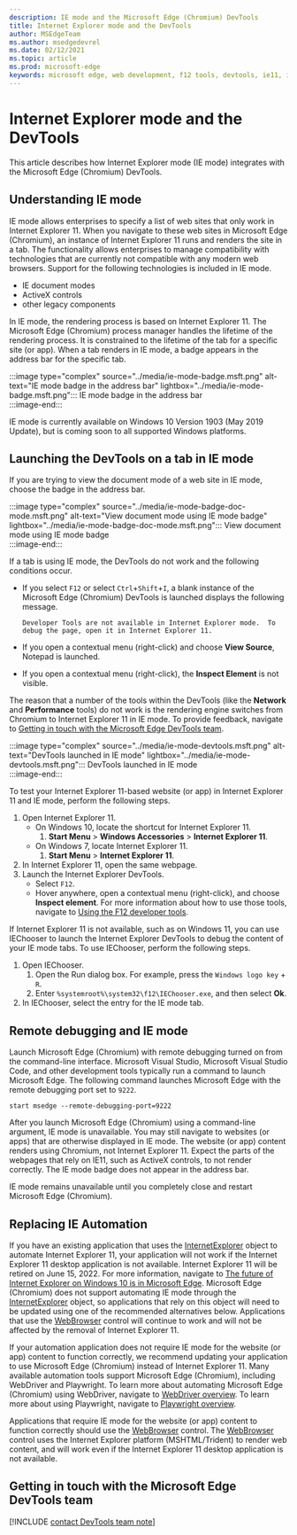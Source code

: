 ```yaml
---
description: IE mode and the Microsoft Edge (Chromium) DevTools
title: Internet Explorer mode and the DevTools
author: MSEdgeTeam
ms.author: msedgedevrel
ms.date: 02/12/2021
ms.topic: article
ms.prod: microsoft-edge
keywords: microsoft edge, web development, f12 tools, devtools, ie11, internet explorer 11, ie mode
---
```

# Internet Explorer mode and the DevTools  

This article describes how Internet Explorer mode \(IE mode\) integrates with the Microsoft Edge \(Chromium\) DevTools.  

## Understanding IE mode  

IE mode allows enterprises to specify a list of web sites that only work in Internet Explorer 11.  When you navigate to these web sites in Microsoft Edge \(Chromium\), an instance of Internet Explorer 11 runs and renders the site in a tab.  The functionality allows enterprises to manage compatibility with technologies that are currently not compatible with any modern web browsers.  Support for the following technologies is included in IE mode.  

*   IE document modes  
*   ActiveX controls  
*   other legacy components  

In IE mode, the rendering process is based on Internet Explorer 11.  The Microsoft Edge \(Chromium\) process manager handles the lifetime of the rendering process.  It is constrained to the lifetime of the tab for a specific site \(or app\).  When a tab renders in IE mode, a badge appears in the address bar for the specific tab.  

:::image type="complex" source="../media/ie-mode-badge.msft.png" alt-text="IE mode badge in the address bar" lightbox="../media/ie-mode-badge.msft.png":::
   IE mode badge in the address bar  
:::image-end:::  

IE mode is currently available on Windows 10 Version 1903 \(May 2019 Update\), but is coming soon to all supported Windows platforms.  

## Launching the DevTools on a tab in IE mode  

If you are trying to view the document mode of a web site in IE mode, choose the badge in the address bar.  

:::image type="complex" source="../media/ie-mode-badge-doc-mode.msft.png" alt-text="View document mode using IE mode badge" lightbox="../media/ie-mode-badge-doc-mode.msft.png":::
   View document mode using IE mode badge  
:::image-end:::  

If a tab is using IE mode, the DevTools do not work and the following conditions occur.

*   If you select `F12` or select `Ctrl`+`Shift`+`I`, a blank instance of the Microsoft Edge \(Chromium\) DevTools is launched displays the following message.  
    
    ```text
    Developer Tools are not available in Internet Explorer mode.  To debug the page, open it in Internet Explorer 11.
    ```  
    
*   If you open a contextual menu \(right-click\) and choose **View Source**, Notepad is launched.  
*   If you open a contextual menu \(right-click\), the **Inspect Element** is not visible.  

The reason that a number of the tools within the DevTools \(like the **Network** and **Performance** tools\) do not work is the rendering engine switches from Chromium to Internet Explorer 11 in IE mode.  To provide feedback, navigate to [Getting in touch with the Microsoft Edge DevTools team](#getting-in-touch-with-the-microsoft-edge-devtools-team).  

:::image type="complex" source="../media/ie-mode-devtools.msft.png" alt-text="DevTools launched in IE mode" lightbox="../media/ie-mode-devtools.msft.png":::
   DevTools launched in IE mode  
:::image-end:::  

To test your Internet Explorer 11-based website \(or app\) in Internet Explorer 11 and IE mode, perform the following steps.  

1.  Open Internet Explorer 11.  
    *   On Windows 10, locate the shortcut for Internet Explorer 11.
        1.  **Start Menu** > **Windows Accessories** > **Internet Explorer 11**.  
    *   On Windows 7, locate Internet Explorer 11.
        1.  **Start Menu** > **Internet Explorer 11**.  
1.  In Internet Explorer 11, open the same webpage.  
1.  Launch the Internet Explorer DevTools.  
    *   Select `F12`.  
    *   Hover anywhere, open a contextual menu \(right-click\), and choose **Inspect element**.  For more information about how to use those tools, navigate to [Using the F12 developer tools][PreviousVersionsWindowsInternetExplorerDeveloperSamplesbg182326].  

If Internet Explorer 11 is not available, such as on Windows 11, you can use IEChooser to launch the Internet Explorer DevTools to debug the content of your IE mode tabs. To use IEChooser, perform the following steps.

1.  Open IEChooser.
    1. Open the Run dialog box. For example, press the `Windows logo key` + `R`.
    2. Enter `%systemroot%\system32\f12\IEChooser.exe`, and then select **Ok**.
2.  In IEChooser, select the entry for the IE mode tab.


## Remote debugging and IE mode  

Launch Microsoft Edge \(Chromium\) with remote debugging turned on from the command-line interface.  Microsoft Visual Studio, Microsoft Visual Studio Code, and other development tools typically run a command to launch Microsoft Edge.  The following command launches Microsoft Edge with the remote debugging port set to `9222`.  

```shell
start msedge --remote-debugging-port=9222
```  

After you launch Microsoft Edge \(Chromium\) using a command-line argument, IE mode is unavailable.  You may still navigate to websites \(or apps\) that are otherwise displayed in IE mode.  The website \(or app\) content renders using Chromium, not Internet Explorer 11.  Expect the parts of the webpages that rely on IE11, such as ActiveX controls, to not render correctly.  The IE mode badge does not appear in the address bar.  

IE mode remains unavailable until you completely close and restart Microsoft Edge \(Chromium\).  


## Replacing IE Automation

If you have an existing application that uses the [InternetExplorer][InternetExplorerObject] object to automate Internet Explorer 11, your application will not work if the Internet Explorer 11 desktop application is not available.  Internet Explorer 11 will be retired on June 15, 2022. For more information, navigate to [The future of Internet Explorer on Windows 10 is in Microsoft Edge](https://blogs.windows.com/windowsexperience/2021/05/19/the-future-of-internet-explorer-on-windows-10-is-in-microsoft-edge/).  Microsoft Edge \(Chromium\) does not support automating IE mode through the [InternetExplorer][InternetExplorerObject] object, so applications that rely on this object will need to be updated using one of the recommended alternatives below.  Applications that use the [WebBrowser][WebBrowserControl] control will continue to work and will not be affected by the removal of Internet Explorer 11.

If your automation application does not require IE mode for the website \(or app\) content to function correctly, we recommend updating your application to use Microsoft Edge \(Chromium\) instead of Internet Explorer 11.  Many available automation tools support Microsoft Edge \(Chromium\), including WebDriver and Playwright.  To learn more about automating Microsoft Edge \(Chromium\) using WebDriver, navigate to [WebDriver overview][WebDriverIndex].  To learn more about using Playwright, navigate to [Playwright overview][PlaywrightIndex].

Applications that require IE mode for the website \(or app\) content to function correctly should use the [WebBrowser][WebBrowserControl] control.  The [WebBrowser][WebBrowserControl] control uses the Internet Explorer platform (MSHTML/Trident) to render web content, and will work even if the Internet Explorer 11 desktop application is not available.  


## Getting in touch with the Microsoft Edge DevTools team  

[!INCLUDE [contact DevTools team note](../includes/contact-devtools-team-note.md)]  

<!-- links -->  

[PlaywrightIndex]: ../../playwright/index.md "Playwright - Microsoft Edge Development | Microsoft Docs"

[PreviousVersionsWindowsInternetExplorerDeveloperSamplesbg182326]: /previous-versions/windows/internet-explorer/ie-developer/samples/bg182326(v%3dvs.85) "Using the F12 developer tools | Microsoft Docs"  

[WebDriverIndex]: ../../webdriver-chromium/index.md "Use WebDriver (Chromium) for test automation - Microsoft Edge Development | Microsoft Docs"  

[InternetExplorerObject]: /previous-versions/windows/internet-explorer/ie-developer/platform-apis/aa752084(v=vs.85) "InternetExplorer object (Windows) | Microsoft Docs"
[WebBrowserControl]: /previous-versions/windows/internet-explorer/ie-developer/platform-apis/aa752040(v=vs.85) "WebBrowser Control (Internet Explorer) | Microsoft Docs"
